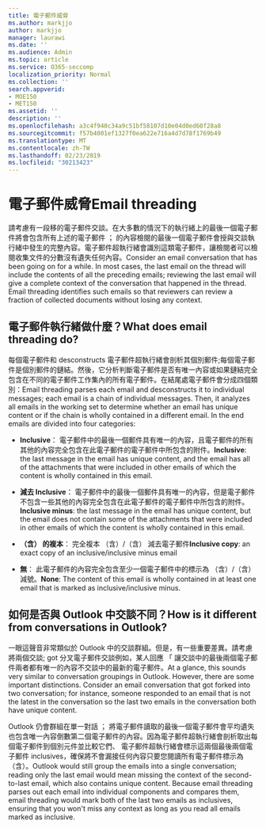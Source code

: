 ```yaml
---
title: 電子郵件威脅
ms.author: markjjo
author: markjjo
manager: laurawi
ms.date: ''
ms.audience: Admin
ms.topic: article
ms.service: O365-seccomp
localization_priority: Normal
ms.collection: ''
search.appverid:
- MOE150
- MET150
ms.assetid: ''
description: ''
ms.openlocfilehash: a3c4f940c34a9c51bf58107d10e04d0ed60f28a8
ms.sourcegitcommit: f57b4001ef1327f0ea622e716a4d7d78f1769b49
ms.translationtype: MT
ms.contentlocale: zh-TW
ms.lasthandoff: 02/23/2019
ms.locfileid: "30213423"
---
```

# <a name="email-threading"></a><span data-ttu-id="585fb-102">電子郵件威脅</span><span class="sxs-lookup"><span data-stu-id="585fb-102">Email threading</span></span>

<span data-ttu-id="585fb-p101">請考慮有一段移的電子郵件交談。在大多數的情況下的執行緒上的最後一個電子郵件將會包含所有上述的電子郵件 ； 的內容檢閱的最後一個電子郵件會授與交談執行緒中發生的完整內容。電子郵件超執行緒會識別這類電子郵件，讓檢閱者可以檢閱收集文件的分數沒有遺失任何內容。</span><span class="sxs-lookup"><span data-stu-id="585fb-p101">Consider an email conversation that has been going on for a while. In most cases, the last email on the thread will include the contents of all the preceding emails; reviewing the last email will give a complete context of the conversation that happened in the thread. Email threading identifies such emails so that reviewers can review a fraction of collected documents without losing any context.</span></span>

## <a name="what-does-email-threading-do"></a><span data-ttu-id="585fb-106">電子郵件執行緒做什麼？</span><span class="sxs-lookup"><span data-stu-id="585fb-106">What does email threading do?</span></span>

<span data-ttu-id="585fb-p102">每個電子郵件和 desconstructs 電子郵件超執行緒會剖析其個別郵件;每個電子郵件是個別郵件的鏈結。然後，它分析判斷電子郵件是否有唯一內容或如果鏈結完全包含在不同的電子郵件工作集內的所有電子郵件。在結尾處電子郵件會分成四個類別：</span><span class="sxs-lookup"><span data-stu-id="585fb-p102">Email threading parses each email and desconstructs it to individual messages; each email is a chain of individual messages. Then, it analyzes all emails in the working set to determine whether an email has unique content or if the chain is wholly contained in a different email. In the end emails are divided into four categories:</span></span>

- <span data-ttu-id="585fb-110">**Inclusive**： 電子郵件中的最後一個郵件具有唯一的內容，且電子郵件的所有其他的內容完全包含在此電子郵件的電子郵件中所包含的附件。</span><span class="sxs-lookup"><span data-stu-id="585fb-110">**Inclusive**: the last message in the email has unique content, and the email has all of the attachments that were included in other emails of which the content is wholly contained in this email.</span></span>


- <span data-ttu-id="585fb-111">**減去 Inclusive**： 電子郵件中的最後一個郵件具有唯一的內容，但是電子郵件不包含一些其他的內容完全包含在此電子郵件的電子郵件中所包含的附件。</span><span class="sxs-lookup"><span data-stu-id="585fb-111">**Inclusive minus**: the last message in the email has unique content, but the email does not contain some of the attachments that were included in other emails of which the content is wholly contained in this email.</span></span>

- <span data-ttu-id="585fb-112">**（含） 的複本**： 完全複本 （含）/（含） 減去電子郵件</span><span class="sxs-lookup"><span data-stu-id="585fb-112">**Inclusive copy**: an exact copy of an inclusive/inclusive minus email</span></span>

- <span data-ttu-id="585fb-113">**無**： 此電子郵件的內容完全包含至少一個電子郵件中的標示為 （含）/（含） 減號。</span><span class="sxs-lookup"><span data-stu-id="585fb-113">**None**: The content of this email is wholly contained in at least one email that is marked as inclusive/inclusive minus.</span></span>

## <a name="how-is-it-different-from-conversations-in-outlook"></a><span data-ttu-id="585fb-114">如何是否與 Outlook 中交談不同？</span><span class="sxs-lookup"><span data-stu-id="585fb-114">How is it different from conversations in Outlook?</span></span>
<span data-ttu-id="585fb-p103">一眼這聲音非常類似於 Outlook 中的交談群組。但是，有一些重要差異。請考慮將兩個交談; got 分叉電子郵件交談例如，某人回應 「 讓交談中的最後兩個電子郵件兩者都有唯一的內容不交談中的最新的電子郵件。</span><span class="sxs-lookup"><span data-stu-id="585fb-p103">At a glance, this sounds very similar to conversation groupings in Outlook. However, there are some important distinctions. Consider an email conversation that got forked into two conversation; for instance, someone responded to an email that is not the latest in the conversation so the last two emails in the conversation both have unique content.</span></span>

<span data-ttu-id="585fb-p104">Outlook 仍會群組在單一對話 ； 將電子郵件讀取的最後一個電子郵件會平均遺失也包含唯一內容倒數第二個電子郵件的內容。因為電子郵件超執行緒會剖析取出每個電子郵件到個別元件並比較它們、 電子郵件超執行緒會標示這兩個最後兩個電子郵件 inclusives，確保將不會漏接任何內容只要您閱讀所有電子郵件標示為 （含）。</span><span class="sxs-lookup"><span data-stu-id="585fb-p104">Outlook would still group the emails into a single conversation; reading only the last email would mean missing the context of the second-to-last email, which also contains unique content. Because email threading parses out each email into individual components and compares them, email threading would mark both of the last two emails as inclusives, ensuring that you won't miss any context as long as you read all emails marked as inclusive.</span></span>